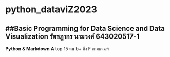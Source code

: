 # **python_dataviZ2023**
##Basic Programming for Data Science and Data Visualization
รัตชฎากร นามวงศ์ 643020517-1
-----------------------------
**Python & Markdown**
**A**  top 15 คน 
b+ ถึง F ตามเกณฑ์
